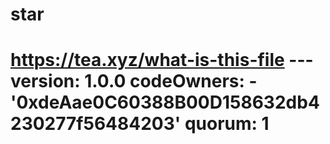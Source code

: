 # star
# https://tea.xyz/what-is-this-file --- version: 1.0.0 codeOwners:   - '0xdeAae0C60388B00D158632db4230277f56484203' quorum: 1
